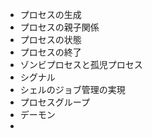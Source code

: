 - プロセスの生成
- プロセスの親子関係
- プロセスの状態
- プロセスの終了
- ゾンビプロセスと孤児プロセス
- シグナル
- シェルのジョブ管理の実現
- プロセスグループ
- デーモン
- 